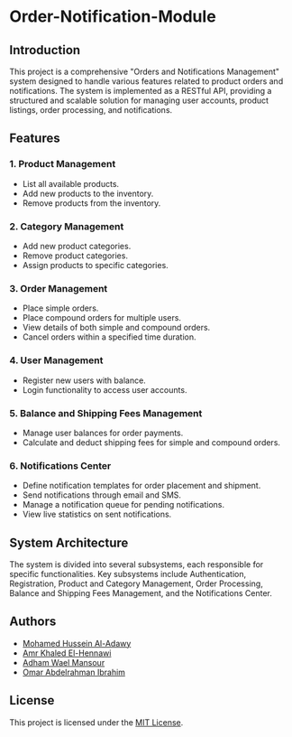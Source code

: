 # Order-Notification-Module

## Introduction

This project is a comprehensive "Orders and Notifications Management" system designed to handle various features related to product orders and notifications. The system is implemented as a RESTful API, providing a structured and scalable solution for managing user accounts, product listings, order processing, and notifications.

## Features

### 1. Product Management
- List all available products.
- Add new products to the inventory.
- Remove products from the inventory.

### 2. Category Management
- Add new product categories.
- Remove product categories.
- Assign products to specific categories.

### 3. Order Management
- Place simple orders.
- Place compound orders for multiple users.
- View details of both simple and compound orders.
- Cancel orders within a specified time duration.

### 4. User Management
- Register new users with balance.
- Login functionality to access user accounts.

### 5. Balance and Shipping Fees Management
- Manage user balances for order payments.
- Calculate and deduct shipping fees for simple and compound orders.

### 6. Notifications Center
- Define notification templates for order placement and shipment.
- Send notifications through email and SMS.
- Manage a notification queue for pending notifications.
- View live statistics on sent notifications.

## System Architecture

The system is divided into several subsystems, each responsible for specific functionalities. Key subsystems include Authentication, Registration, Product and Category Management, Order Processing, Balance and Shipping Fees Management, and the Notifications Center.

## Authors
- [Mohamed Hussein Al-Adawy](https://github.com/moheladwy)
- [Amr Khaled El-Hennawi](https://github.com/AmrElHennawi)
- [Adham Wael Mansour](https://github.com/Mansour266)
- [Omar Abdelrahman Ibrahim](https://github.com/OmarAbdelrahaman)

## License

This project is licensed under the [MIT License](LICENSE).



